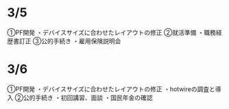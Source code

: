 # 3/5
①PF開発
・デバイスサイズに合わせたレイアウトの修正
②就活準備
・職務経歴書訂正
③公的手続き
・雇用保険説明会
# 3/6
①PF開発
・デバイスサイズに合わせたレイアウトの修正
・hotwireの調査と導入
②公的手続き
・初回講習、面談
・国民年金の確認
